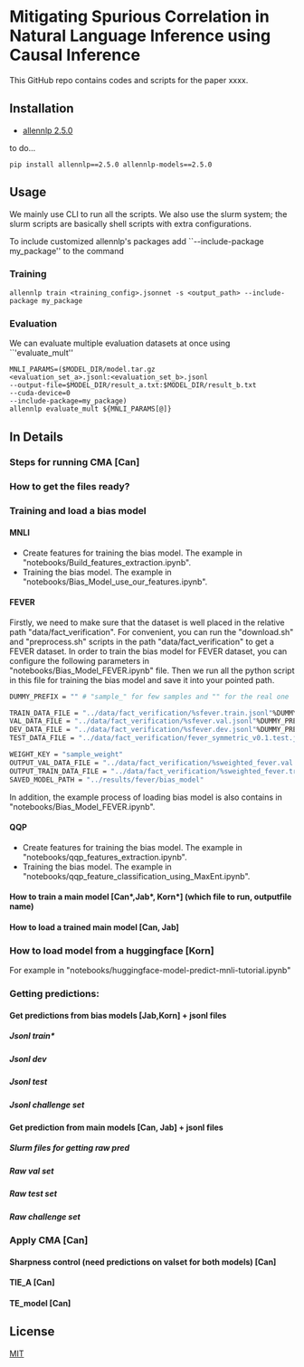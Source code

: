 # Mitigating Spurious Correlation in Natural Language Inference using Causal Inference

This GitHub repo contains codes and scripts for the paper xxxx.

## Installation

- [allennlp 2.5.0](https://github.com/allenai/allennlp/tree/v2.5.0)

to do...

```shell
pip install allennlp==2.5.0 allennlp-models==2.5.0
```

## Usage

We mainly use CLI to run all the scripts.  We also use the slurm system; the slurm scripts are basically shell scripts with extra configurations. 

To include customized allennlp's packages add ``--include-package my_package'' to the command

### Training 

```shell
allennlp train <training_config>.jsonnet -s <output_path> --include-package my_package
```

### Evaluation

We can evaluate multiple evaluation datasets at once using ``'evaluate_mult''

```shell
MNLI_PARAMS=($MODEL_DIR/model.tar.gz  
<evaluation_set_a>.jsonl:<evaluation_set_b>.jsonl
--output-file=$MODEL_DIR/result_a.txt:$MODEL_DIR/result_b.txt
--cuda-device=0
--include-package=my_package)
allennlp evaluate_mult ${MNLI_PARAMS[@]}
```


## In Details

### Steps for running CMA [Can]
### How to get the files ready?

### Training and load a bias model

#### MNLI
- Create features for training the bias model. The example in "notebooks/Build_features_extraction.ipynb".
- Training the bias model. The example in "notebooks/Bias_Model_use_our_features.ipynb".

#### FEVER
Firstly, we need to make sure that the dataset is well placed in the relative path "data/fact_verification". For convenient, you can run the "download.sh" and "preprocess.sh" scripts in the path "data/fact_verification" to get a FEVER dataset. In order to train the bias model for FEVER dataset, you can configure the following parameters in "notebooks/Bias_Model_FEVER.ipynb" file. Then we run all the python script in this file for training the bias model and save it into your pointed path.

```bash
DUMMY_PREFIX = "" # "sample_" for few samples and "" for the real one

TRAIN_DATA_FILE = "../data/fact_verification/%sfever.train.jsonl"%DUMMY_PREFIX
VAL_DATA_FILE = "../data/fact_verification/%sfever.val.jsonl"%DUMMY_PREFIX
DEV_DATA_FILE = "../data/fact_verification/%sfever.dev.jsonl"%DUMMY_PREFIX
TEST_DATA_FILE = "../data/fact_verification/fever_symmetric_v0.1.test.jsonl"
```

```bash
WEIGHT_KEY = "sample_weight"
OUTPUT_VAL_DATA_FILE = "../data/fact_verification/%sweighted_fever.val.jsonl"%DUMMY_PREFIX
OUTPUT_TRAIN_DATA_FILE = "../data/fact_verification/%sweighted_fever.train.jsonl"%DUMMY_PREFIX
SAVED_MODEL_PATH = "../results/fever/bias_model"
```

In addition, the example process of loading bias model is also contains in "notebooks/Bias_Model_FEVER.ipynb".

#### QQP
- Create features for training the bias model. The example in "notebooks/qqp_features_extraction.ipynb".
- Training the bias model. The example in "notebooks/qqp_feature_classification_using_MaxEnt.ipynb".


#### How to train a main model  [Can*,Jab*, Korn*]  (which file to run, outputfile name)
#### How to load a trained main model [Can, Jab]
### How to load model from a huggingface  [Korn]
For example in "notebooks/huggingface-model-predict-mnli-tutorial.ipynb"
        
### Getting predictions:
#### Get predictions from bias models [Jab,Korn] + jsonl files
##### Jsonl train*
##### Jsonl dev
##### Jsonl test
##### Jsonl challenge set
#### Get prediction from main models [Can, Jab] + jsonl files
##### Slurm files for getting raw pred
##### Raw val set
##### Raw test set
##### Raw challenge set
### Apply CMA [Can]
#### Sharpness control (need predictions on valset for both models) [Can]
#### TIE_A [Can]
#### TE_model [Can]


## License
[MIT](https://choosealicense.com/licenses/mit/)

